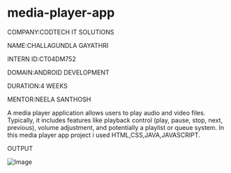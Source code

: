 # media-player-app

COMPANY:CODTECH IT SOLUTIONS

NAME:CHALLAGUNDLA GAYATHRI

INTERN ID:CT04DM752

DOMAIN:ANDROID DEVELOPMENT

DURATION:4 WEEKS

MENTOR:NEELA SANTHOSH

A media player application allows users to play audio and video files. Typically, it includes features like playback control (play, pause, stop, next, previous), volume adjustment, and potentially a playlist or queue system. In this media player app project i used HTML,CSS,JAVA,JAVASCRIPT.

OUTPUT

![Image](https://github.com/user-attachments/assets/cf993b49-6202-4c9e-aeeb-ecf740447f8f)
